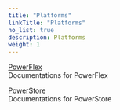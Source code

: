 ```yaml
---
title: "Platforms"
linkTitle: "Platforms"
no_list: true
description: Platforms
weight: 1
---
```



[PowerFlex](../platforms/powerflex)
<br>Documentations for PowerFlex

[PowerStore](../platforms/powerstore)
<br>Documentations for PowerStore